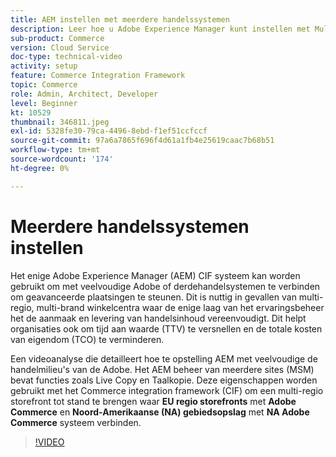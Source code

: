 ```yaml
---
title: AEM instellen met meerdere handelssystemen
description: Leer hoe u Adobe Experience Manager kunt instellen met Multiple Commerce Systems. Dit staat projecten toe om één enkele laag van het ervaringsbeheer te steunen die met veelvoudige Adobe of derdehandel achtergronden voor multi-brand, multi-region opslagronts verbindt.
sub-product: Commerce
version: Cloud Service
doc-type: technical-video
activity: setup
feature: Commerce Integration Framework
topic: Commerce
role: Admin, Architect, Developer
level: Beginner
kt: 10529
thumbnail: 346811.jpeg
exl-id: 5328fe30-79ca-4496-8ebd-f1ef51ccfccf
source-git-commit: 97a6a7865f696f4d61a1fb4e25619caac7b68b51
workflow-type: tm+mt
source-wordcount: '174'
ht-degree: 0%

---
```


# Meerdere handelssystemen instellen

Het enige Adobe Experience Manager (AEM) CIF systeem kan worden gebruikt om met veelvoudige Adobe of derdehandelsystemen te verbinden om geavanceerde plaatsingen te steunen. Dit is nuttig in gevallen van multi-regio, multi-brand winkelcentra waar de enige laag van het ervaringsbeheer het de aanmaak en levering van handelsinhoud vereenvoudigt. Dit helpt organisaties ook om tijd aan waarde (TTV) te versnellen en de totale kosten van eigendom (TCO) te verminderen.

Een videoanalyse die detailleert hoe te opstelling AEM met veelvoudige de handelmilieu&#39;s van de Adobe. Het AEM beheer van meerdere sites (MSM) bevat functies zoals Live Copy en Taalkopie. Deze eigenschappen worden gebruikt met het Commerce integration framework (CIF) om een multi-regio storefront tot stand te brengen waar __EU regio storefronts__ met __Adobe Commerce__ en __Noord-Amerikaanse (NA) gebiedsopslag__ met __NA Adobe Commerce__ systeem verbinden.

>[!VIDEO](https://video.tv.adobe.com/v/346811/?quality=12&learn=on)
